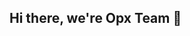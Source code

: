 ## Hi there, we're Opx Team 👋

<!--

**We are ready to delivery the best open source mobile browser:**
![Opx Browser Mission](https://imgur.com/RPJqn9s.png)

-->
